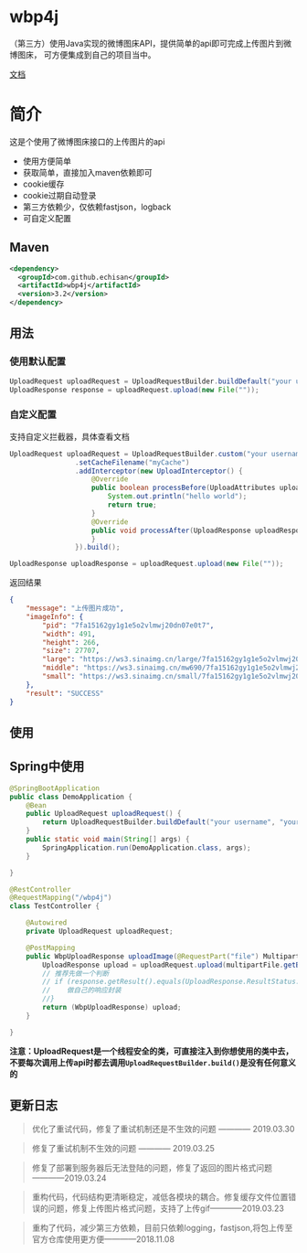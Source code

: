 # wbp4j
（第三方）使用Java实现的微博图床API，提供简单的api即可完成上传图片到微博图床，
可方便集成到自己的项目当中。

[文档](https://github.com/echisan/wbp4j/wiki)

# 简介
这是个使用了微博图床接口的上传图片的api
- 使用方便简单
- 获取简单，直接加入maven依赖即可
- cookie缓存
- cookie过期自动登录
- 第三方依赖少，仅依赖fastjson，logback
- 可自定义配置

## Maven

```xml
<dependency>
  <groupId>com.github.echisan</groupId>
  <artifactId>wbp4j</artifactId>
  <version>3.2</version>
</dependency>
```

## 用法

### 使用默认配置

```java
UploadRequest uploadRequest = UploadRequestBuilder.buildDefault("your username", "your password");
UploadResponse response = uploadRequest.upload(new File(""));
```

### 自定义配置
支持自定义拦截器，具体查看文档

```java
UploadRequest uploadRequest = UploadRequestBuilder.custom("your username", "your password")
                .setCacheFilename("myCache")
                .addInterceptor(new UploadInterceptor() {
                    @Override
                    public boolean processBefore(UploadAttributes uploadAttributes) {
                        System.out.println("hello world");
                        return true;
                    }
                    @Override
                    public void processAfter(UploadResponse uploadResponse) {
                    }
                }).build();

UploadResponse uploadResponse = uploadRequest.upload(new File(""));
```

返回结果
```json
{
    "message": "上传图片成功",
    "imageInfo": {
        "pid": "7fa15162gy1g1e5o2vlmwj20dn07e0t7",
        "width": 491,
        "height": 266,
        "size": 27707,
        "large": "https://ws3.sinaimg.cn/large/7fa15162gy1g1e5o2vlmwj20dn07e0t7.jpg",
        "middle": "https://ws3.sinaimg.cn/mw690/7fa15162gy1g1e5o2vlmwj20dn07e0t7.jpg",
        "small": "https://ws3.sinaimg.cn/small/7fa15162gy1g1e5o2vlmwj20dn07e0t7.jpg"
    },
    "result": "SUCCESS"
}
```

## 使用

## Spring中使用

```java
@SpringBootApplication
public class DemoApplication {
    @Bean
    public UploadRequest uploadRequest() {
        return UploadRequestBuilder.buildDefault("your username", "your password");
    }
    public static void main(String[] args) {
        SpringApplication.run(DemoApplication.class, args);
    }

}

@RestController
@RequestMapping("/wbp4j")
class TestController {

    @Autowired
    private UploadRequest uploadRequest;

    @PostMapping
    public WbpUploadResponse uploadImage(@RequestPart("file") MultipartFile multipartFile) throws IOException, UploadFailedException {
        UploadResponse upload = uploadRequest.upload(multipartFile.getBytes());
        // 推荐先做一个判断
        // if (response.getResult().equals(UploadResponse.ResultStatus.SUCCESS)) {
        //    做自己的响应封装
        //}
        return (WbpUploadResponse) upload;
    }

}
```

**注意：UploadRequest是一个线程安全的类，可直接注入到你想使用的类中去，不要每次调用上传api时都去调用`UploadRequestBuilder.build()`是没有任何意义的**


## 更新日志
> 优化了重试代码，修复了重试机制还是不生效的问题 ———— 2019.03.30

> 修复了重试机制不生效的问题 ———— 2019.03.25

> 修复了部署到服务器后无法登陆的问题，修复了返回的图片格式问题 ————2019.03.24

> 重构代码，代码结构更清晰稳定，减低各模块的耦合。修复缓存文件位置错误的问题，修复上传图片格式问题，支持了上传gif————2019.03.23

> 重构了代码，减少第三方依赖，目前只依赖logging，fastjson,将包上传至官方仓库使用更方便————2018.11.08

